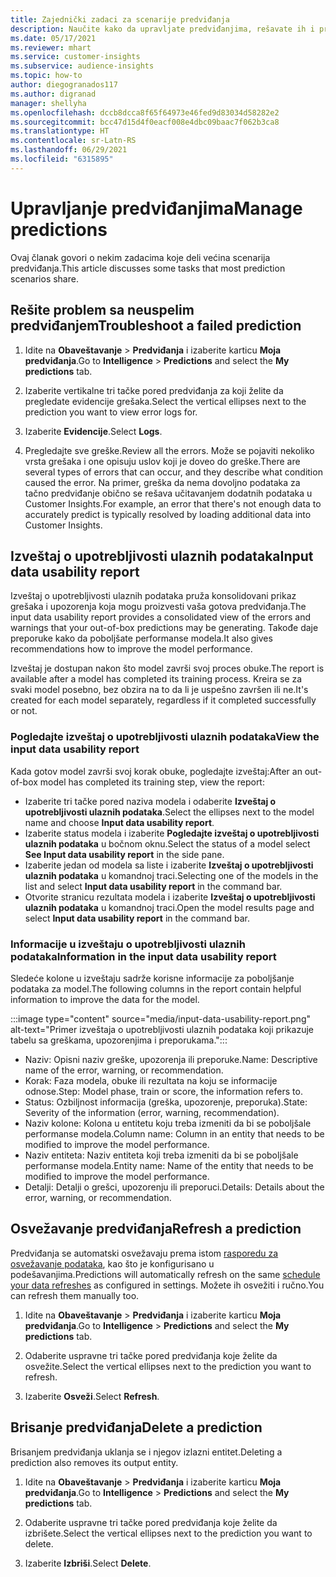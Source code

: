 ```yaml
---
title: Zajednički zadaci za scenarije predviđanja
description: Naučite kako da upravljate predviđanjima, rešavate ih i precizirate.
ms.date: 05/17/2021
ms.reviewer: mhart
ms.service: customer-insights
ms.subservice: audience-insights
ms.topic: how-to
author: diegogranados117
ms.author: digranad
manager: shellyha
ms.openlocfilehash: dccb8dcca8f65f64973e46fed9d83034d58282e2
ms.sourcegitcommit: bcc47d15d4f0eacf008e4dbc09baac7f062b3ca8
ms.translationtype: HT
ms.contentlocale: sr-Latn-RS
ms.lasthandoff: 06/29/2021
ms.locfileid: "6315895"
---
```

# <a name="manage-predictions"></a><span data-ttu-id="1b95c-103">Upravljanje predviđanjima</span><span class="sxs-lookup"><span data-stu-id="1b95c-103">Manage predictions</span></span>

<span data-ttu-id="1b95c-104">Ovaj članak govori o nekim zadacima koje deli većina scenarija predviđanja.</span><span class="sxs-lookup"><span data-stu-id="1b95c-104">This article discusses some tasks that most prediction scenarios share.</span></span>

## <a name="troubleshoot-a-failed-prediction"></a><span data-ttu-id="1b95c-105">Rešite problem sa neuspelim predviđanjem</span><span class="sxs-lookup"><span data-stu-id="1b95c-105">Troubleshoot a failed prediction</span></span>

1. <span data-ttu-id="1b95c-106">Idite na **Obaveštavanje** > **Predviđanja** i izaberite karticu **Moja predviđanja**.</span><span class="sxs-lookup"><span data-stu-id="1b95c-106">Go to **Intelligence** > **Predictions** and select the **My predictions** tab.</span></span>

1. <span data-ttu-id="1b95c-107">Izaberite vertikalne tri tačke pored predviđanja za koji želite da pregledate evidencije grešaka.</span><span class="sxs-lookup"><span data-stu-id="1b95c-107">Select the vertical ellipses next to the prediction you want to view error logs for.</span></span>

1. <span data-ttu-id="1b95c-108">Izaberite **Evidencije**.</span><span class="sxs-lookup"><span data-stu-id="1b95c-108">Select **Logs**.</span></span>

1. <span data-ttu-id="1b95c-109">Pregledajte sve greške.</span><span class="sxs-lookup"><span data-stu-id="1b95c-109">Review all the errors.</span></span> <span data-ttu-id="1b95c-110">Može se pojaviti nekoliko vrsta grešaka i one opisuju uslov koji je doveo do greške.</span><span class="sxs-lookup"><span data-stu-id="1b95c-110">There are several types of errors that can occur, and they describe what condition caused the error.</span></span> <span data-ttu-id="1b95c-111">Na primer, greška da nema dovoljno podataka za tačno predviđanje obično se rešava učitavanjem dodatnih podataka u Customer Insights.</span><span class="sxs-lookup"><span data-stu-id="1b95c-111">For example, an error that there's not enough data to accurately predict is typically resolved by loading additional data into Customer Insights.</span></span>

## <a name="input-data-usability-report"></a><span data-ttu-id="1b95c-112">Izveštaj o upotrebljivosti ulaznih podataka</span><span class="sxs-lookup"><span data-stu-id="1b95c-112">Input data usability report</span></span>

<span data-ttu-id="1b95c-113">Izveštaj o upotrebljivosti ulaznih podataka pruža konsolidovani prikaz grešaka i upozorenja koja mogu proizvesti vaša gotova predviđanja.</span><span class="sxs-lookup"><span data-stu-id="1b95c-113">The input data usability report provides a consolidated view of the errors and warnings that your out-of-box predictions may be generating.</span></span> <span data-ttu-id="1b95c-114">Takođe daje preporuke kako da poboljšate performanse modela.</span><span class="sxs-lookup"><span data-stu-id="1b95c-114">It also gives recommendations how to improve the model performance.</span></span>

<span data-ttu-id="1b95c-115">Izveštaj je dostupan nakon što model završi svoj proces obuke.</span><span class="sxs-lookup"><span data-stu-id="1b95c-115">The report is available after a model has completed its training process.</span></span> <span data-ttu-id="1b95c-116">Kreira se za svaki model posebno, bez obzira na to da li je uspešno završen ili ne.</span><span class="sxs-lookup"><span data-stu-id="1b95c-116">It's created for each model separately, regardless if it completed successfully or not.</span></span>

### <a name="view-the-input-data-usability-report"></a><span data-ttu-id="1b95c-117">Pogledajte izveštaj o upotrebljivosti ulaznih podataka</span><span class="sxs-lookup"><span data-stu-id="1b95c-117">View the input data usability report</span></span>

<span data-ttu-id="1b95c-118">Kada gotov model završi svoj korak obuke, pogledajte izveštaj:</span><span class="sxs-lookup"><span data-stu-id="1b95c-118">After an out-of-box model has completed its training step, view the report:</span></span>
- <span data-ttu-id="1b95c-119">Izaberite tri tačke pored naziva modela i odaberite **Izveštaj o upotrebljivosti ulaznih podataka**.</span><span class="sxs-lookup"><span data-stu-id="1b95c-119">Select the ellipses next to the model name and choose **Input data usability report**.</span></span>
- <span data-ttu-id="1b95c-120">Izaberite status modela i izaberite **Pogledajte izveštaj o upotrebljivosti ulaznih podataka** u bočnom oknu.</span><span class="sxs-lookup"><span data-stu-id="1b95c-120">Select the status of a model select **See Input data usability report** in the side pane.</span></span>
- <span data-ttu-id="1b95c-121">Izaberite jedan od modela sa liste i izaberite **Izveštaj o upotrebljivosti ulaznih podataka** u komandnoj traci.</span><span class="sxs-lookup"><span data-stu-id="1b95c-121">Selecting one of the models in the list and select **Input data usability report** in the command bar.</span></span>
- <span data-ttu-id="1b95c-122">Otvorite stranicu rezultata modela i izaberite **Izveštaj o upotrebljivosti ulaznih podataka** u komandnoj traci.</span><span class="sxs-lookup"><span data-stu-id="1b95c-122">Open the model results page and select **Input data usability report** in the command bar.</span></span>

### <a name="information-in-the-input-data-usability-report"></a><span data-ttu-id="1b95c-123">Informacije u izveštaju o upotrebljivosti ulaznih podataka</span><span class="sxs-lookup"><span data-stu-id="1b95c-123">Information in the input data usability report</span></span>

<span data-ttu-id="1b95c-124">Sledeće kolone u izveštaju sadrže korisne informacije za poboljšanje podataka za model.</span><span class="sxs-lookup"><span data-stu-id="1b95c-124">The following columns in the report contain helpful information to improve the data for the model.</span></span>

:::image type="content" source="media/input-data-usability-report.png" alt-text="Primer izveštaja o upotrebljivosti ulaznih podataka koji prikazuje tabelu sa greškama, upozorenjima i preporukama.":::

- <span data-ttu-id="1b95c-126">Naziv: Opisni naziv greške, upozorenja ili preporuke.</span><span class="sxs-lookup"><span data-stu-id="1b95c-126">Name: Descriptive name of the error, warning, or recommendation.</span></span>
- <span data-ttu-id="1b95c-127">Korak: Faza modela, obuke ili rezultata na koju se informacije odnose.</span><span class="sxs-lookup"><span data-stu-id="1b95c-127">Step: Model phase, train or score, the information refers to.</span></span>
- <span data-ttu-id="1b95c-128">Status: Ozbiljnost informacija (greška, upozorenje, preporuka).</span><span class="sxs-lookup"><span data-stu-id="1b95c-128">State: Severity of the information (error, warning, recommendation).</span></span>
- <span data-ttu-id="1b95c-129">Naziv kolone: Kolona u entitetu koju treba izmeniti da bi se poboljšale performanse modela.</span><span class="sxs-lookup"><span data-stu-id="1b95c-129">Column name: Column in an entity that needs to be modified to improve the model performance.</span></span>
- <span data-ttu-id="1b95c-130">Naziv entiteta: Naziv entiteta koji treba izmeniti da bi se poboljšale performanse modela.</span><span class="sxs-lookup"><span data-stu-id="1b95c-130">Entity name: Name of the entity that needs to be modified to improve the model performance.</span></span>
- <span data-ttu-id="1b95c-131">Detalji: Detalji o grešci, upozorenju ili preporuci.</span><span class="sxs-lookup"><span data-stu-id="1b95c-131">Details: Details about the error, warning, or recommendation.</span></span>

## <a name="refresh-a-prediction"></a><span data-ttu-id="1b95c-132">Osvežavanje predviđanja</span><span class="sxs-lookup"><span data-stu-id="1b95c-132">Refresh a prediction</span></span>

<span data-ttu-id="1b95c-133">Predviđanja se automatski osvežavaju prema istom [rasporedu za osvežavanje podataka](system.md#schedule-tab), kao što je konfigurisano u podešavanjima.</span><span class="sxs-lookup"><span data-stu-id="1b95c-133">Predictions will automatically refresh on the same [schedule your data refreshes](system.md#schedule-tab) as configured in settings.</span></span> <span data-ttu-id="1b95c-134">Možete ih osvežiti i ručno.</span><span class="sxs-lookup"><span data-stu-id="1b95c-134">You can refresh them manually too.</span></span>

1. <span data-ttu-id="1b95c-135">Idite na **Obaveštavanje** > **Predviđanja** i izaberite karticu **Moja predviđanja**.</span><span class="sxs-lookup"><span data-stu-id="1b95c-135">Go to **Intelligence** > **Predictions** and select the **My predictions** tab.</span></span>

1. <span data-ttu-id="1b95c-136">Odaberite uspravne tri tačke pored predviđanja koje želite da osvežite.</span><span class="sxs-lookup"><span data-stu-id="1b95c-136">Select the vertical ellipses next to the prediction you want to refresh.</span></span>

1. <span data-ttu-id="1b95c-137">Izaberite **Osveži**.</span><span class="sxs-lookup"><span data-stu-id="1b95c-137">Select **Refresh**.</span></span>

## <a name="delete-a-prediction"></a><span data-ttu-id="1b95c-138">Brisanje predviđanja</span><span class="sxs-lookup"><span data-stu-id="1b95c-138">Delete a prediction</span></span>

<span data-ttu-id="1b95c-139">Brisanjem predviđanja uklanja se i njegov izlazni entitet.</span><span class="sxs-lookup"><span data-stu-id="1b95c-139">Deleting a prediction also removes its output entity.</span></span>

1. <span data-ttu-id="1b95c-140">Idite na **Obaveštavanje** > **Predviđanja** i izaberite karticu **Moja predviđanja**.</span><span class="sxs-lookup"><span data-stu-id="1b95c-140">Go to **Intelligence** > **Predictions** and select the **My predictions** tab.</span></span>

1. <span data-ttu-id="1b95c-141">Odaberite uspravne tri tačke pored predviđanja koje želite da izbrišete.</span><span class="sxs-lookup"><span data-stu-id="1b95c-141">Select the vertical ellipses next to the prediction you want to delete.</span></span>

1. <span data-ttu-id="1b95c-142">Izaberite **Izbriši**.</span><span class="sxs-lookup"><span data-stu-id="1b95c-142">Select **Delete**.</span></span>
